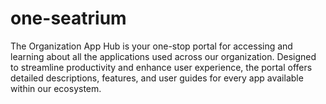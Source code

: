 # one-seatrium
The Organization App Hub is your one-stop portal for accessing and learning about all the applications used across our organization. Designed to streamline productivity and enhance user experience, the portal offers detailed descriptions, features, and user guides for every app available within our ecosystem.
